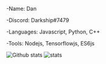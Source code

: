 -Name: Dan

-Discord: Darkship#7479

-Languages: Javascript, Python, C++ 

-Tools: Nodejs, Tensorflowjs, ES6js




![Github stats](https://github-readme-stats.vercel.app/api?username=Darkship&theme=react&show_icons=true&count_private=true)
![stats](https://github-readme-stats.vercel.app/api/top-langs/?username=Darkship&theme=react&layout=compact)
